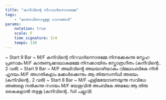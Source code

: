 ```yaml
---
title: "കനിവിന്റെ നിറവാർന്നൊരമ്മേ"
tags:
    - "മാതാവിനോടുള്ള ഗാനങ്ങൾ"
params:
    notation: true
    scale: F
    time_signature: 3/4
    tempo: 130
---
```


~ Start 9 Bar ~
M/F
കനിവിന്റെ നിറവാർന്നൊരമ്മേ
നിനക്കേകുന്നു സ്നേഹ പ്രണാമം
M/F
കാരുണ്യക്കടലാകുമമ്മേ
നിനക്കായിരം സ്തോത്രഗീതം
(കനിവിന്റെ.. 2 വരി)
~ Start 9 Bar ~
M/F
അലിവിൻ്റെ അലയാഴിയാകും
വിമലാംബികേ നിൻ ഹൃദയം
M/F
അഗതികളാം മക്കൾക്കെന്നും
ആ തിരുസന്നിധി അഭയം
(കനിവിന്റെ.. 2 വരി)
~ Start 8 Bar ~
M/F
എളിമയോടണയുന്നു സവിധേ
ഞങ്ങളെ നൽകുന്നു സദയം
M/F
യേശുവിൻ അംബികേ അമലേ
ആ തിരു കൈകളാൽ തഴുകൂ
(കനിവിന്റെ.. full പല്ലവി)
